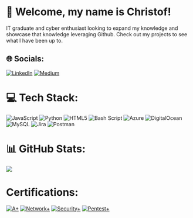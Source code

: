 # 👋 Welcome, my name is Christof!
IT graduate and cyber enthusiast looking to expand my knowledge and showcase that knowledge leveraging Github. Check out my projects to see what I have been up to.

## 🌐 Socials:
[![LinkedIn](https://img.shields.io/badge/LinkedIn-%230077B5.svg?logo=linkedin&logoColor=white)](https://linkedin.com/in/christofpower) [![Medium](https://img.shields.io/badge/Medium-12100E?logo=medium&logoColor=white)](https://medium.com/@chryb3r) 

# 💻 Tech Stack:
![JavaScript](https://img.shields.io/badge/javascript-%23323330.svg?style=plastic&logo=javascript&logoColor=%23F7DF1E) ![Python](https://img.shields.io/badge/python-3670A0?style=plastic&logo=python&logoColor=ffdd54) ![HTML5](https://img.shields.io/badge/html5-%23E34F26.svg?style=plastic&logo=html5&logoColor=white) ![Bash Script](https://img.shields.io/badge/bash_script-%23121011.svg?style=plastic&logo=gnu-bash&logoColor=white) ![Azure](https://img.shields.io/badge/azure-%230072C6.svg?style=plastic&logo=microsoftazure&logoColor=white) ![DigitalOcean](https://img.shields.io/badge/DigitalOcean-%230167ff.svg?style=plastic&logo=digitalOcean&logoColor=white) ![MySQL](https://img.shields.io/badge/mysql-4479A1.svg?style=plastic&logo=mysql&logoColor=white) ![Jira](https://img.shields.io/badge/jira-%230A0FFF.svg?style=plastic&logo=jira&logoColor=white) ![Postman](https://img.shields.io/badge/Postman-FF6C37?style=plastic&logo=postman&logoColor=white)

# 📊 GitHub Stats:
![](https://github-readme-stats.vercel.app/api/top-langs/?username=chryber&theme=gotham&hide_border=false&include_all_commits=false&count_private=false&layout=compact)

# Certifications:
 
[![A+](https://github.com/user-attachments/assets/24c45e88-bd38-4b9d-a9ef-318d5350f7a1)](https://www.credly.com/badges/ab04b24a-151d-4885-884f-4bdf2c426dc2/public_url)
[![Network+](https://github.com/user-attachments/assets/a4693eb7-b94b-4385-8b6b-8a438a6dc393)](https://www.credly.com/badges/08e11085-13dc-4a79-a2fc-c8f1c7572b24/public_url)
[![Security+](https://github.com/user-attachments/assets/60ee6503-0cea-4c64-b30c-e3412517182d)](https://www.credly.com/badges/e81dd879-1e91-4172-adf0-79b285b438f4/public_url)
[![Pentest+](https://github.com/user-attachments/assets/2e003a4f-dbc2-4e51-a49a-8551b6ea2f2c)](https://www.credly.com/badges/65b9f8f0-afd8-4aed-bfac-02b566e915d2/public_url)
